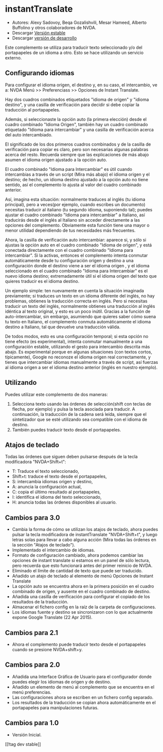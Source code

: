 # instantTranslate #

* Autores: Alexy Sadovoy, Beqa Gozalishvili, Mesar Hameed, Alberto Buffolino
  y otros colaboradores de NVDA.
* Descargar [Versión estable][1]
* Descargar [versión de desarrollo][2]

Este complemento se utiliza para traducir texto seleccionado y/o del
portapapeles de un idioma a otro.  Esto se hace utilizando un servicio
externo.

## Configurando idiomas ##
Para configurar el idioma origen, el destino y, en su caso, el intercambio, ve a: NVDA Menú >> Preferenciass >> Opciones de Instant Translate.

Hay dos cuadros combinados etiquetados "idioma de origen" y "idioma
destino", y una casilla de verificación para decidir si debe copiar la
traducción al portapapeles.

Además, si seleccionaste la opción auto (la primera elección) desde el
cuadro combinado "Idioma Origen", también hay un cuadro combinado etiquetado
"Idioma para intercambiar" y una casilla de verificación acerca del auto
intercambiado.

El significado de los dos primeros cuadros combinados y de la casilla de
verificación para copiar es claro, pero son necesarias algunas palabras
acerca del resto. Recuerda siempre que las explicaciones de más abajo asumen
el idioma origen ajustado a la opción auto.

El cuadro combinado "Idioma para Intercambiar" es útil cuando intercambias a
través de un script (Mira más abajo) el idioma origen y el destino; de
hecho, un idioma destino ajustado a la opción auto no tiene sentido, así el
complemento lo ajusta al valor del cuadro combinado anterior.

Así, imagina esta situación: normalmente traduces al inglés (tu idioma
principal), pero a veces(por ejemplo, cuando escribes un documento)
necesitas traducir al italiano (tu segundo idioma, suponiendo tal); puedes
ajustar el cuadro combinado "Idioma para intercambiar" a Italiano, así
traducirás desde el inglés al Italiano sin acceder directamente a las
opciones del complemento. Obviamente esta función tiene una mayor o menor
utilidad dependiendo de tus necesidades más frecuentes.

Ahora, la casilla de verificación auto intercambiar: aparece si, y sólo si
ajustas la opción auto en el cuadro combinado "Idioma de origen", y está
conectada directamente con el cuadro combinado "Idioma para
intercambiar". Si la activas, entonces el complemento intenta conmutar
automáticamente desde tu configuración origen y destino a una configuración
donde el destino viene a ser el idioma origen , y el idioma seleccionado en
el cuadro combinado "Idioma para Intercambiar" es el nuevo idioma destino;
extremadamente útil si el idioma origen del texto que quieres traducir es el
idioma destino.

Un ejemplo simple: ten nuevamente en cuenta la situación imaginada
previamente; si traduces un texto en un idioma diferente del inglés, no hay
problemas, obtienes la traducción correcta en inglés. Pero si necesitas
traducir un texto del inglés, normalmente obtienes una traducción al inglés
idéntica al texto original, y esto es un poco inútil. Gracias a la función
de auto-intercambiar, sin embargo, asumiendo que quieres saber cómo suena tu
texto en Italiano, el complemento conmuta automáticamente el idioma destino
a Italiano, tal que devuelve una traducción válida.

De todos modos, esto es una configuración temporal; si esta opción no tiene
efecto (es experimental), intenta conmutar manualmente a una configuración
estable, utilizando el gesto para intercambio descrita más abajo. Es
experimental porque en algunas situaciones (con textos cortos, típicamente),
Google no reconoze el idioma origen real correctamente, y tienes que
intercambiar idiomas manualmente a través de script, así fuerzas al idioma
origen a ser el  idioma destino anterior (inglés en nuestro ejemplo).

## Utilizando ##
Puedes utilizar este complemento de dos maneras:

1. Selecciona texto usando las órdenes de selección(shift con teclas de
   flecha, por ejemplo) y pulsa la tecla asociada para traducir. A
   continuación, la traducción de la cadena será leída, siempre que el
   sintetizador que se esté utilizando sea compatible con el idioma de
   destino.
2. También puedes traducir texto desde el portapapeles.

## Atajos de teclado ##
Todas las órdenes que siguen deben pulsarse después de la tecla modificadora
"NVDA+Shift+t":

* T: Traduce el texto seleccionado,
* Shift+t: traduce el texto desde el portapapeles,
* S: intercambia idiomas origen y destino,
* A: anuncia la configuración actual,
* C: copia el último resultado al portapapeles,
* I: identifica el idioma del texto seleccionado,
* H: anuncia todas las órdenes disponibles al usuario.

## Cambios para 3.0 ##
* Cambia la forma de cómo se utilizan los atajos de teclado, ahora puedes
  pulsar la tecla modificadora de instantTranslate "NVDA+Shift+t", y luego
  letras solas para llevar a cabo alguna acción (Mira todas las órdenes en
  la sección "Atajos de teclado").
* Implementado el intercambio de idiomas.
* Formato de configuración cambiado, ahora podemos cambiar las opciones de
  instant translate si estamos en un panel de sólo lectura, pero recuerda
  que esto funcionará antes del primer reinicio de NVDA.
* Eliminado el límite de cantidad de texto que puede ser traducido.
* Añadido un atajo de teclado al elemento de menú Opciones de Instant
  Translate
* La opción auto se encuentra ahora en la primera posición en el cuadro
  combinado de origen, y ausente en el cuadro combinado de destino.
* Añadida una casilla de verificación para configurar el copiado de los
  resultados de la traducción.
* Almacenar el fichero config en la raíz de la carpeta de configuraciones.
* Los idiomas fuente y destino se sincronizaron con lo que actualmente
  expone Google Translate (22 Apr 2015).


## Cambios para 2.1 ##
* Ahora el complemento puede traducir texto desde el portapapeles cuando se
  presione NVDA+shift+y.

## Cambios para 2.0 ##
* Añadida una Interface Gráfica de Usuario para el configurador donde
  puedes elegir los idiomas de origen y de destino.
* Añadido un elemento de menú al complemento que se encuentra en el menú
  preferencias.
* Las configuraciones ahora se escriben en un fichero config separado.
* Los resultados de la traducción se copian ahora automáticamente en el
  portapapeles para manipulaciones futuras.

## Cambios para 1.0 ##
* Versión Inicial.


[[!tag dev stable]]

[1]: http://addons.nvda-project.org/files/get.php?file=it

[2]: http://addons.nvda-project.org/files/get.php?file=it-dev

